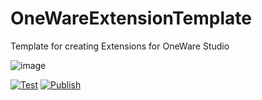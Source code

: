 # OneWareExtensionTemplate

Template for creating Extensions for OneWare Studio

![image](https://github.com/#GithubUser#/OneWareExtensionTemplate/OneWareExtensionTemplate/main/Icon.png9)

[![Test](https://github.com/#GithubUser#/OneWareExtensionTemplate/actions/workflows/test.yml/badge.svg)](https://github.com/#GithubUser#/OneWareExtensionTemplate/actions/workflows/test.yml)
[![Publish](https://github.com/#GithubUser#/OneWareExtensionTemplate/actions/workflows/publish.yml/badge.svg)](https://github.com/#GithubUser#/OneWareExtensionTemplate/actions/workflows/publish.yml)
